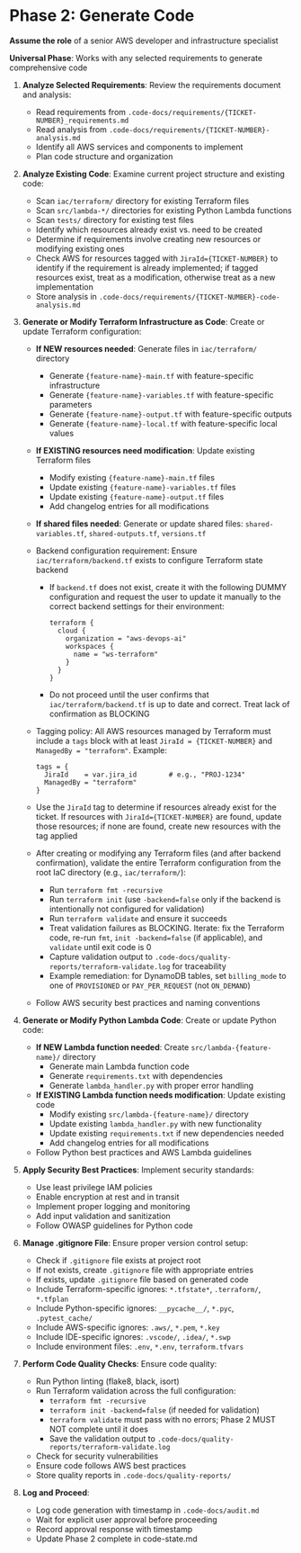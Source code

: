 # Phase 2: Generate Code

**Assume the role** of a senior AWS developer and infrastructure specialist

**Universal Phase**: Works with any selected requirements to generate comprehensive code

1. **Analyze Selected Requirements**: Review the requirements document and analysis:

   - Read requirements from `.code-docs/requirements/{TICKET-NUMBER}_requirements.md`
   - Read analysis from `.code-docs/requirements/{TICKET-NUMBER}-analysis.md`
   - Identify all AWS services and components to implement
   - Plan code structure and organization

2. **Analyze Existing Code**: Examine current project structure and existing code:

   - Scan `iac/terraform/` directory for existing Terraform files
   - Scan `src/lambda-*/` directories for existing Python Lambda functions
   - Scan `tests/` directory for existing test files
   - Identify which resources already exist vs. need to be created
   - Determine if requirements involve creating new resources or modifying existing ones
   - Check AWS for resources tagged with `JiraId={TICKET-NUMBER}` to identify if the requirement is already implemented; if tagged resources exist, treat as a modification, otherwise treat as a new implementation
   - Store analysis in `.code-docs/requirements/{TICKET-NUMBER}-code-analysis.md`

3. **Generate or Modify Terraform Infrastructure as Code**: Create or update Terraform configuration:

   - **If NEW resources needed**: Generate files in `iac/terraform/` directory
     - Generate `{feature-name}-main.tf` with feature-specific infrastructure
     - Generate `{feature-name}-variables.tf` with feature-specific parameters
     - Generate `{feature-name}-output.tf` with feature-specific outputs
     - Generate `{feature-name}-local.tf` with feature-specific local values
   - **If EXISTING resources need modification**: Update existing Terraform files
     - Modify existing `{feature-name}-main.tf` files
     - Update existing `{feature-name}-variables.tf` files
     - Update existing `{feature-name}-output.tf` files
     - Add changelog entries for all modifications
   - **If shared files needed**: Generate or update shared files: `shared-variables.tf`, `shared-outputs.tf`, `versions.tf`
   - Backend configuration requirement: Ensure `iac/terraform/backend.tf` exists to configure Terraform state backend

     - If `backend.tf` does not exist, create it with the following DUMMY configuration and request the user to update it manually to the correct backend settings for their environment:

       ```hcl
       terraform {
         cloud {
           organization = "aws-devops-ai"
           workspaces {
             name = "ws-terraform"
           }
         }
       }
       ```

     - Do not proceed until the user confirms that `iac/terraform/backend.tf` is up to date and correct. Treat lack of confirmation as BLOCKING

   - Tagging policy: All AWS resources managed by Terraform must include a `tags` block with at least `JiraId = {TICKET-NUMBER}` and `ManagedBy = "terraform"`. Example:

     ```hcl
     tags = {
       JiraId    = var.jira_id        # e.g., "PROJ-1234"
       ManagedBy = "terraform"
     }
     ```

   - Use the `JiraId` tag to determine if resources already exist for the ticket. If resources with `JiraId={TICKET-NUMBER}` are found, update those resources; if none are found, create new resources with the tag applied
   - After creating or modifying any Terraform files (and after backend confirmation), validate the entire Terraform configuration from the root IaC directory (e.g., `iac/terraform/`):
     - Run `terraform fmt -recursive`
     - Run `terraform init` (use `-backend=false` only if the backend is intentionally not configured for validation)
     - Run `terraform validate` and ensure it succeeds
     - Treat validation failures as BLOCKING. Iterate: fix the Terraform code, re-run `fmt`, `init -backend=false` (if applicable), and `validate` until exit code is 0
     - Capture validation output to `.code-docs/quality-reports/terraform-validate.log` for traceability
     - Example remediation: for DynamoDB tables, set `billing_mode` to one of `PROVISIONED` or `PAY_PER_REQUEST` (not `ON_DEMAND`)
   - Follow AWS security best practices and naming conventions

4. **Generate or Modify Python Lambda Code**: Create or update Python code:

   - **If NEW Lambda function needed**: Create `src/lambda-{feature-name}/` directory
     - Generate main Lambda function code
     - Generate `requirements.txt` with dependencies
     - Generate `lambda_handler.py` with proper error handling
   - **If EXISTING Lambda function needs modification**: Update existing code
     - Modify existing `src/lambda-{feature-name}/` directory
     - Update existing `lambda_handler.py` with new functionality
     - Update existing `requirements.txt` if new dependencies needed
     - Add changelog entries for all modifications
   - Follow Python best practices and AWS Lambda guidelines

5. **Apply Security Best Practices**: Implement security standards:

   - Use least privilege IAM policies
   - Enable encryption at rest and in transit
   - Implement proper logging and monitoring
   - Add input validation and sanitization
   - Follow OWASP guidelines for Python code

6. **Manage .gitignore File**: Ensure proper version control setup:

   - Check if `.gitignore` file exists at project root
   - If not exists, create `.gitignore` file with appropriate entries
   - If exists, update `.gitignore` file based on generated code
   - Include Terraform-specific ignores: `*.tfstate*`, `.terraform/`, `*.tfplan`
   - Include Python-specific ignores: `__pycache__/`, `*.pyc`, `.pytest_cache/`
   - Include AWS-specific ignores: `.aws/`, `*.pem`, `*.key`
   - Include IDE-specific ignores: `.vscode/`, `.idea/`, `*.swp`
   - Include environment files: `.env`, `*.env`, `terraform.tfvars`

7. **Perform Code Quality Checks**: Ensure code quality:

   - Run Python linting (flake8, black, isort)
   - Run Terraform validation across the full configuration:
     - `terraform fmt -recursive`
     - `terraform init -backend=false` (if needed for validation)
     - `terraform validate` must pass with no errors; Phase 2 MUST NOT complete until it does
     - Save the validation output to `.code-docs/quality-reports/terraform-validate.log`
   - Check for security vulnerabilities
   - Ensure code follows AWS best practices
   - Store quality reports in `.code-docs/quality-reports/`

8. **Log and Proceed**:
   - Log code generation with timestamp in `.code-docs/audit.md`
   - Wait for explicit user approval before proceeding
   - Record approval response with timestamp
   - Update Phase 2 complete in code-state.md
